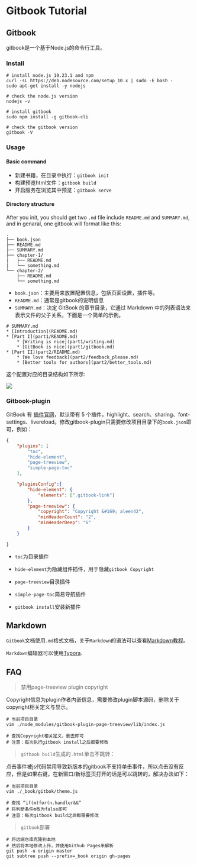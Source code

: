 # Gitbook Tutorial

## Gitbook

gitbook是一个基于Node.js的命令行工具。

### Install

```shell
# install node.js 10.23.1 and npm
curl -sL https://deb.nodesource.com/setup_10.x | sudo -E bash -
sudo apt-get install -y nodejs

# check the node.js version
nodejs -v

# install gitbook
sudo npm install -g gitbook-cli

# check the gitbook version
gitbook -V
```

### Usage

#### Basic command

- 新建书籍，在目录中执行：`gitbook init`
- 构建预览html文件：`gitbook build`
- 开启服务在浏览其中预览：`gitbook serve`

#### Directory structure

After you init, you should get two `.md` file include `README.md` and `SUMMARY.md`, and in genaral, one gitbook will format like this: 

```shell
.
├── book.json
├── README.md
├── SUMMARY.md
├── chapter-1/
|   ├── README.md
|   └── something.md
└── chapter-2/
    ├── README.md
    └── something.md
```

- `book.json`：主要用来放置配置信息，包括页面设置，插件等。
- `README.md`：通常是gitbook的说明信息
- `SUMMARY.md`：决定 GitBook 的章节目录，它通过 Markdown 中的列表语法来表示文件的父子关系，下面是一个简单的示例。

```shell
# SUMMARY.md
* [Introduction](README.md)
* [Part I](part1/README.md)
    * [Writing is nice](part1/writing.md)
    * [GitBook is nice](part1/gitbook.md)
* [Part II](part2/README.md)
    * [We love feedback](part2/feedback_please.md)
    * [Better tools for authors](part2/better_tools.md)
```

这个配置对应的目录结构如下所示:

![](gitbook_dir.jpg)

### Gitbook-plugin

GitBook 有 [插件官网](https://links.jianshu.com/go?to=https%3A%2F%2Fplugins.gitbook.com%2F)，默认带有 5 个插件，highlight、search、sharing、font-settings、livereload。修改gitbook-plugin只需要修改项目目录下的`book.json`即可，例如：

```json
{
    "plugins": [
        "toc",
        "hide-element",
        "page-treeview",
        "simple-page-toc"
    ],

    "pluginsConfig":{
        "hide-element": {
            "elements": [".gitbook-link"]
        },
        "page-treeview": {
            "copyright": "Copyright &#169; aleen42",
            "minHeaderCount": "2",
            "minHeaderDeep": "6"
        }
    }

}
```

- `toc`为目录插件

- `hide-element`为隐藏组件插件，用于隐藏`gitbook Copyright`  
- `page-treeview`目录插件
- `simple-page-toc`简易导航插件
- `gitbook install`安装新插件

## Markdown

`Gitbook`文档使用`.md`格式文档，关于`Markdown`的语法可以查看[Markdown教程](https://www.runoob.com/markdown/md-tutorial.html)。

`Markdown`编辑器可以使用[Typora](https://www.typora.io/).

## FAQ

> 禁用page-treeview plugin copyright

Copyright信息为plugin作者内嵌信息，需要修改plugin脚本源码，删除关于copyright相关定义与显示。

```shell
# 当前项目目录
vim ./node_modules/gitbook-plugin-page-treeview/lib/index.js

# 查找Copyright相关定义，删去即可
# 注意：每次执行gitbook install之后都要修改
```




>  `gitbook build`生成的`.html`单击不跳转：

点击事件被js代码禁用导致新版本的gitbook不支持单击事件，所以点击没有反应，但是如果右键，在新窗口/新标签页打开的话是可以跳转的，解决办法如下：

```shell
# 当前项目目录
vim ./_book/gitbok/theme.js

# 查找 “if(m)for(n.handler&&“
# 将判断条件m改为false即可
# 注意：每次gitbook build之后都需要修改
```

> `gitbook`部署
```shell
# 将远端仓库克隆到本地
# 然后将本地修改上传，并使用Github Pages来解析
git push -u origin master
git subtree push --prefix=_book origin gh-pages
```
